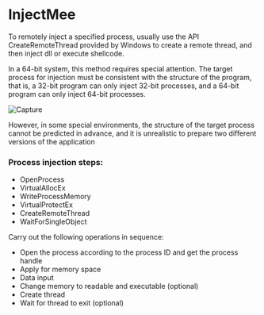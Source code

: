 # InjectMee

To remotely inject a specified process, usually use the API CreateRemoteThread provided by Windows to create a remote thread, and then inject dll or execute shellcode.

In a 64-bit system, this method requires special attention. The target process for injection must be consistent with the structure of the program, that is, a 32-bit program can only inject 32-bit processes, and a 64-bit program can only inject 64-bit processes.

![Capture](https://user-images.githubusercontent.com/399791/233868256-aa728939-7a01-477d-96b0-883dd346a7ec.PNG)

However, in some special environments, the structure of the target process cannot be predicted in advance, and it is unrealistic to prepare two different versions of the application

### Process injection steps:
- OpenProcess
- VirtualAllocEx
- WriteProcessMemory
- VirtualProtectEx
- CreateRemoteThread
- WaitForSingleObject

Carry out the following operations in sequence:
- Open the process according to the process ID and get the process handle
- Apply for memory space
- Data input
- Change memory to readable and executable (optional)
- Create thread
- Wait for thread to exit (optional)
